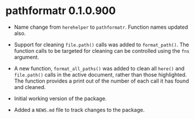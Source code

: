 # pathformatr 0.1.0.900

* Name change from `herehelper` to `pathformatr`. Function names updated also.
* Support for cleaning `file.path()` calls was added to `format_path()`. The function calls to be targeted for cleaning can be controlled using the `fns` argument.
* A new function, `format_all_paths()` was added to clean all `here()` and `file.path()` calls in the active document, rather than those highlighted. The function provides a print out of the number of each call it has found and cleaned.

* Initial working version of the package.
* Added a `NEWS.md` file to track changes to the package.

